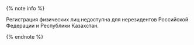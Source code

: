 {% note info %}

Регистрация физических лиц недоступна для нерезидентов Российской Федерации и Республики Казахстан.

{% endnote %}